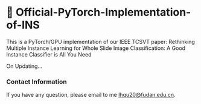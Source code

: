 # :whale: Official-PyTorch-Implementation-of-INS
This is a PyTorch/GPU implementation of our IEEE TCSVT paper: Rethinking Multiple Instance Learning for Whole Slide Image Classification: A Good Instance Classifier is All You Need

On Updating...

### Contact Information
If you have any question, please email to me [lhqu20@fudan.edu.cn](lhqu20@fudan.edu.cn).

